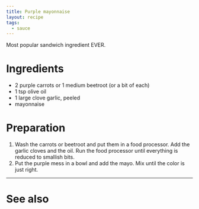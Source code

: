 ```yaml
---
title: Purple mayonnaise
layout: recipe
tags:
  - sauce
---
```


Most popular sandwich ingredient EVER.

<p></p>

# Ingredients

* 2 purple carrots or 1 medium beetroot (or a bit of each)
* 1 tsp olive oil
* 1 large clove garlic, peeled
* mayonnaise

<p></p>

# Preparation

1. Wash the carrots or beetroot and put them in a food processor.  Add the garlic cloves and the oil.  Run the food processor until everything is reduced to smallish bits.
1. Put the purple mess in a bowl and add the mayo.  Mix until the color is just right.

<p></p>

---

# See also


[avila-latourrette]: http://www.bookdepository.com/author/Victor-Antoine-dAvila-Latourrette?a_aid=aghitzaorg1728
[monastery_salads]: http://www.bookdepository.com/Twelve-Months-Monastery-Salads-Victor-Antoine-dAvila-Latourrette/9781558322776?a_aid=aghitzaorg1728

[katzen]: http://www.bookdepository.com/author/Mollie-Katzen?a_aid=aghitzaorg1728
[moosewood]: http://www.bookdepository.com/Moosewood-Cookbook-Mollie-Katzen/9781580081306?a_aid=aghitzaorg1728
